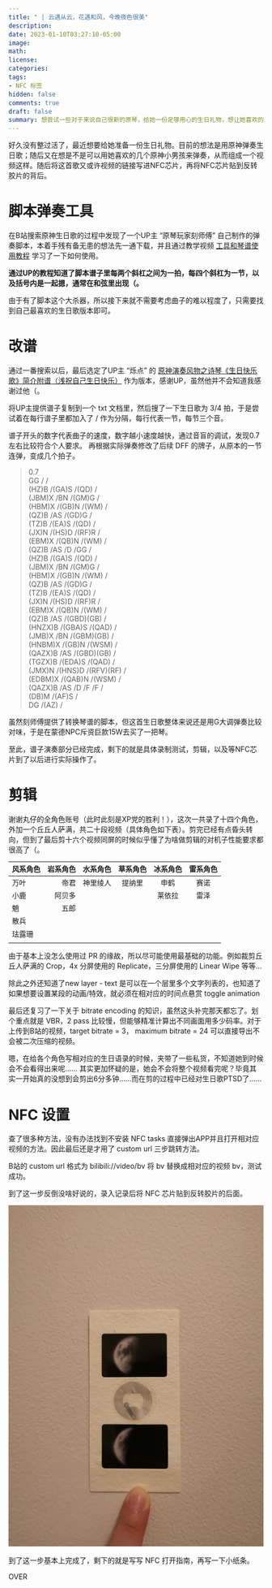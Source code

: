 ```yaml
---
title: " | 云遇从云，花遇和风，今晚夜色很美"
description: 
date: 2023-01-10T03:27:10-05:00
image: 
math:
license: 
categories:
tags:
- NFC 标签
hidden: false
comments: true
draft: false
summary: 想尝试一些对于来说自己很新的原琴，给她一份足够用心的生日礼物，想让她喜欢的原神小男孩给她弹奏生日歌。
---
```


好久没有整过活了，最近想要给她准备一份生日礼物。目前的想法是用原神弹奏生日歌；随后又在想是不是可以用她喜欢的几个原神小男孩来弹奏，从而组成一个视频这样。随后将这首歌又或许视频的链接写进NFC芯片，再将NFC芯片贴到反转胶片的背后。


# 脚本弹奏工具

在B站搜索原神生日歌的过程中发现了一个UP主 “原琴玩家刻师傅” 自己制作的弹奏脚本，本着手残有备无患的想法先一通下载，并且通过教学视频 [工具和琴谱使用教程](https://www.bilibili.com/video/BV1tN4y1A75h?p=1&vd_source=bace143169f8e14bbe411fcd4246d71c) 学习了一下如何使用。

**通过UP的教程知道了脚本谱子里每两个斜杠之间为一拍，每四个斜杠为一节，以及括号内是一起摁，通常在和弦里出现（。**

由于有了脚本这个大杀器，所以接下来就不需要考虑曲子的难以程度了，只需要找到自己最喜欢的生日歌版本即可。   


# 改谱

通过一番搜索以后，最后选定了UP主 “烁点” 的 [原神演奏风物之诗琴《生日快乐歌》简介附谱（浅祝自己生日快乐）](https://www.bilibili.com/video/BV1zU4y1R795/?spm_id_from=333.337.search-card.all.click&vd_source=bace143169f8e14bbe411fcd4246d71c) 作为版本，感谢UP，虽然他并不会知道我感谢过他（。

将UP主提供谱子复制到一个 txt 文档里，然后搜了一下生日歌为 3/4 拍，于是尝试着在每行谱子里都加入了 / 作为分隔，每行代表一节，每节三个音。  

谱子开头的数字代表曲子的速度，数字越小速度越快，通过音盲的调试，发现0.7左右比较符合个人要求。
再根据实际弹奏修改了后续 DFF 的牌子，从原本的一节连弹，变成几个拍子。

> 0.7  
> GG / /  
> (HZ)B /(GA)S /(QD) /  
> (JBM)X /BN /(GM)G /  
> (HBM)X /(GB)N /(WM) /  
> (QZ)B /AS /(GD)G /  
> (TZ)B /(EA)S /(QD) /  
> (JX)N /(HS)D /(RF)R /  
> (EBM)X /(QB)N /(WM) /  
> (QZ)B /AS /D /GG /   
> (HZ)B /(GA)S /(QD) /  
> (JBM)X /BN /(GM)G /  
> (HBM)X /(GB)N /(WM) /  
> (QZ)B /AS /(GD)G /  
> (TZ)B /(EA)S /(QD) /  
> (JX)N /(HS)D /(RF)R /  
> (EBM)X /(QB)N /(WM) /  
> (QZ)B /AS /(GBD)(GB) /  
> (HNZX)B /(GBA)S /(QAD) /  
> (JMB)X /BN /(GBM)(GB) /  
> (HNBM)X /(GB)N /(WSM) /  
> (QAZX)B /AS /(GBD)(GB) /  
> (TGZX)B /(EDA)S /(QAD) /  
> (JMX)N /(HNS)D /(RFV)(RF) /  
> (EDBM)X /(QAB)N /(WSM) /  
> (QAZX)B /AS /D /F /F /  
> (DB)M /(AF)S /  
> DG /(AZ) /  


虽然刻师傅提供了转换琴谱的脚本，但这首生日歌整体来说还是用G大调弹奏比较对味，于是在蒙德NPC斥资巨款15W去买了一把琴。  

至此，谱子演奏部分已经完成，剩下的就是具体录制测试，剪辑，以及等NFC芯片到了以后进行实际操作了。

# 剪辑

谢谢丸仔的全角色账号（此时此刻是XP党的胜利！），这次一共录了十四个角色，外加一个丘丘人萨满，共二十段视频（具体角色如下表）。剪完已经有点昏头转向，但到了最后剪十六个视频同屏的时候似乎懂了为啥做剪辑的对机子性能要求都很高了（。

| 风系角色 | 岩系角色 | 水系角色 | 草系角色 | 冰系角色 | 雷系角色 |
| :------| ------: | :------: | :------: | :------: | :------: |
| 万叶 | 帝君 | 神里绫人 | 提纳里 | 申鹤 | 赛诺 |
| 小鹿 | 阿贝多 |  |  | 莱依拉 | 雷泽 |
| 魈 | 五郎 |
| 散兵 |
| 珐露珊 |
| |

由于基本上没怎么使用过 PR 的缘故，所以尽可能使用最基础的功能。例如裁剪丘丘人萨满的 Crop，4x 分屏使用的 Replicate，三分屏使用的 Linear Wipe 等等… 

除此之外还知道了new layer - text 是可以在一个层里多个文字列表的，也知道了如果想要设置某段的动画/特效，就必须在相对应的时间点悬赏 toggle animation

最后还复习了一下关于 bitrate encoding 的知识，虽然这头补完那天都忘了。划个重点就是 VBR，2 pass 比较慢，但能够精准计算出不同画面用多少码率。对于上传到B站的视频，target bitrate = 3， maximum bitrate = 24 可以直接导出不会被二次压缩的视频。

嗯，在给各个角色写相对应的生日语录的时候，夹带了一些私货，不知道她到时候会不会看得出来呢……
其实更加怀疑的是，她会不会将整个视频看完呢？毕竟其实一开始真的没想到会剪出6分多钟……而在剪的过程中已经对生日歌PTSD了……


# NFC 设置

查了很多种方法，没有办法找到不安装 NFC tasks 直接弹出APP并且打开相对应视频的方法。因此最后还是才用了 custom url 三步跳转方法。

B站的 custom url 格式为 bilibili://video/bv
将 bv 替换成相对应的视频 bv，测试成功。

到了这一步反倒没啥好说的，录入记录后将 NFC 芯片贴到反转胶片的后面。

![](https://raw.githubusercontent.com/Gilgamel/img-host/main/hugo/20230215023057.jpg)

到了这一步基本上完成了，剩下的就是写写 NFC 打开指南，再写一下小纸条。

OVER












